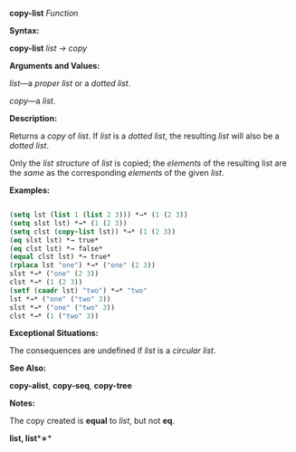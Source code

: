 **copy-list** *Function* 



**Syntax:** 



**copy-list** *list → copy* 



**Arguments and Values:** 



*list*—a *proper list* or a *dotted list*. 



*copy*—a *list*. 



**Description:** 



Returns a *copy* of *list*. If *list* is a *dotted list*, the resulting *list* will also be a *dotted list*. 



Only the *list structure* of *list* is copied; the *elements* of the resulting list are the *same* as the corresponding *elements* of the given *list*. 



**Examples:**
```lisp

(setq lst (list 1 (list 2 3))) *→* (1 (2 3)) 
(setq slst lst) *→* (1 (2 3)) 
(setq clst (copy-list lst)) *→* (1 (2 3)) 
(eq slst lst) *→ true* 
(eq clst lst) *→ false* 
(equal clst lst) *→ true* 
(rplaca lst "one") *→* ("one" (2 3)) 
slst *→* ("one" (2 3)) 
clst *→* (1 (2 3)) 
(setf (caadr lst) "two") *→* "two" 
lst *→* ("one" ("two" 3)) 
slst *→* ("one" ("two" 3)) 
clst *→* (1 ("two" 3)) 

```
**Exceptional Situations:** 



The consequences are undefined if *list* is a *circular list*. 



**See Also:** 



**copy-alist**, **copy-seq**, **copy-tree** 



**Notes:** 



The copy created is **equal** to *list*, but not **eq**. 







 



 



**list, list***∗* 



